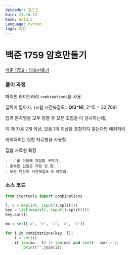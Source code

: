 ```yaml
---
UpLoader: 김도균
Date: 21.10.13
Rank: Gold.5
Language: Python
tags: 조합
---
```


# 백준 1759 암호만들기

[백준 1759 - 암호만들기](https://www.acmicpc.net/problem/1759)  
  

### 풀이 과정  

파이썬 라이브러리 `combinations`을 사용. 

입력이 짧아서. (조합 시간복잡도 : **O(2^N)**, 2^15 = 32,768)

입력 문자열을 모두 정렬 후 모든 조합을 다 검사하는데,

이 때 자음 2개 이상, 모음 1개 이상을 포함하지 않는다면 예외처리

예외처리는 집합 자료형을 사용함.

집합 자료형 특징

    - `-`를 이용해 차집합 구하기. 
    - 중복된 값들은 저장 안 함. 
    - 모든 연산이 시간복잡도 N 이하임.



### 소스 코드

```py
from itertools import combinations

l, c = map(int, input().split())
key = list(map(str, input().split()))
key.sort()

mo = set(['a', 'e', 'i', 'o', 'u'])
 
for i in combinations(key, l):
    t = set(i)
    if len(mo - t) != len(mo) and len(t - mo) > 1:
        print("".join(i))
```